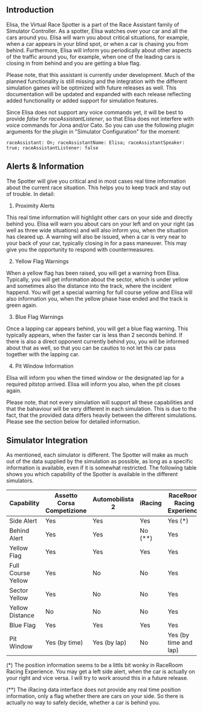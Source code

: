 ## Introduction

Elisa, the Virtual Race Spotter is a part of the Race Assistant family of Simulator Controller. As a spotter, Elisa watches over your car and all the cars around you. Elisa will warn you about critical situations, for example, when a car appears in your blind spot, or when a car is chasing you from behind. Furthermore, Elisa will inform you periodically about other aspects of the traffic around you, for example, when one of the leading cars is closing in from behind and you are getting a blue flag.

Please note, that this assistant is currently under development. Much of the planned functionality is still missing and the integration with the different simulation games will be optimized with future releases as well. This documentation will be updated and expanded with each release reflecting added functionality or added support for simulation features.

Since Elisa does not support any voice commands yet, it will be best to provide *false* for *raceAssistantListener*, so that Elisa does not interfere with voice commands for Jona and/or Cato. So you can use the following plugin arguments for the plugin in "Simulator Configuration" for the moment:

    raceAssistant: On; raceAssistantName: Elisa; raceAssistantSpeaker: true; raceAssistantListener: false

## Alerts & Information

The Spotter will give you critical and in most cases real time information about the current race situation. This helps you to keep track and stay out of trouble. In detail:

1. Proximity Alerts

This real time information will highlight other cars on your side and directly behind you. Elisa will warn you about cars on your left and on your right (as well as three wide situations) and will also inform you, when the situation has cleared up. A warning will also be issued, when a car is very near to your back of your car, typically closing in for a pass maneuver. This may give you the opportunity to respond with countermeasures.

2. Yellow Flag Warnings

When a yellow flag has been raised, you will get a warning from Elisa. Typically, you will get information about the sector, which is under yellow and sometimes also the distance into the track, where the incident happend. You will get a special warning for full course yellow and Elisa will also information you, when the yellow phase hase ended and the track is green again.

3. Blue Flag Warnings

Once a lapping car appears behind, you will get a blue flag warning. This typically appears, when the faster car is less than 2 seconds behind. If there is also a direct opponent currently behind you, you will be informed about that as well, so that you can be cautios to not let this car pass together with the lapping car.

4. Pit Window Information

Elisa will inform you when the timed window or the designated lap for a required pitstop arrived. Elisa will inform you also, when the pit closes again.

Please note, that not every simulation will support all these capabilities and that the bahaviour will be very different in each simulation. This is due to the fact, that the provided data differs heavily between the different simulations. Please see the section below for detailed information.

## Simulator Integration

As mentioned, each simulator is different. The Spotter will make as much out of the data supplied by the simulation as possible, as long as a specific information is available, even if it is somewhat restricted. The following table shows you which capability of the Spotter is available in the different simulators.

| Capability                 | Assetto Corsa Competizione | Automobilista 2 | iRacing | RaceRoom Racing Experience |
| -------------------------- | -------------------------- | --------------- | ------- | -------------------------- |
| Side Alert                 | Yes                        | Yes             | Yes     | Yes (*)                    |
| Behind Alert               | Yes                        | Yes             | No (**) | Yes                        |
| Yellow Flag                | Yes                        | Yes             | Yes     | Yes                        |
| Full Course Yellow         | Yes                        | No              | No      | Yes                        |
| Sector Yellow              | Yes                        | No              | No      | Yes                        |
| Yellow Distance            | No                         | No              | No      | Yes                        |
| Blue Flag                  | Yes                        | Yes             | Yes     | Yes                        |
| Pit Window                 | Yes (by time)              | Yes (by lap)    | No      | Yes (by time and lap)      |

(*) The position information seems to be a littls bit wonky in RaceRoom Racing Experience. You may get a left side alert, when the car is actually on your right and vice versa. I will try to work around this in a future release.

(**) The iRacing data interface does not provide any real time position information, only a flag whether there are cars on your side. So there is actually no way to safely decide, whether a car is behind you.